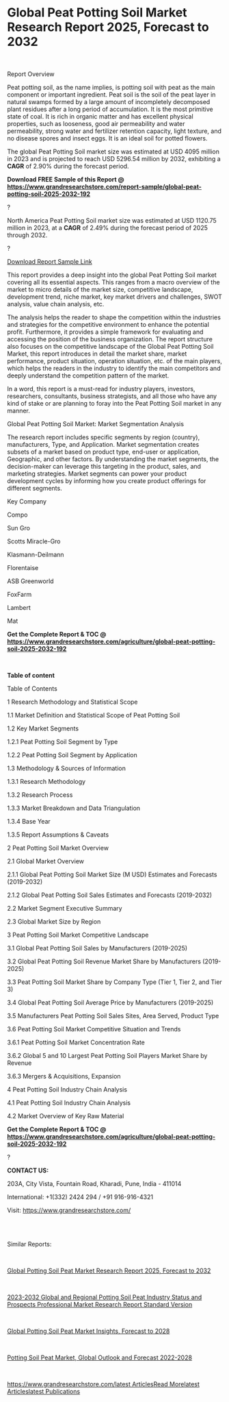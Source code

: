 <h1>Global Peat Potting Soil Market Research Report 2025, Forecast to 2032</h1><br/><p>Report Overview</p>
 
 
 
 <p>Peat potting soil, as the name implies, is potting soil with peat as the main component or important ingredient. Peat soil is the soil of the peat layer in natural swamps formed by a large amount of incompletely decomposed plant residues after a long period of accumulation. It is the most primitive state of coal. It is rich in organic matter and has excellent physical properties, such as looseness, good air permeability and water permeability, strong water and fertilizer retention capacity, light texture, and no disease spores and insect eggs. It is an ideal soil for potted flowers.</p>
 
 
 
 <p>The global Peat Potting Soil market size was estimated at USD 4095 million in 2023 and is projected to reach USD 5296.54 million by 2032, exhibiting a <strong>CAGR</strong> of 2.90% during the forecast period.</p>
 
 
 
 <div><b>Download FREE Sample of this Report @ <a href="https://www.grandresearchstore.com/report-sample/global-peat-potting-soil-2025-2032-192">https://www.grandresearchstore.com/report-sample/global-peat-potting-soil-2025-2032-192</a></b></div>
 
 
 
 <p>? </p>
 
 
 
 <p>North America Peat Potting Soil market size was estimated at USD 1120.75 million in 2023, at a <strong>CAGR</strong> of 2.49% during the forecast period of 2025 through 2032.</p>
 
 
 
 <p>? </p>
 
 
 
 <p><a href="https://www.grandresearchstore.com/mr-admin/report-sample/global-peat-potting-soil-2025-2032-192">Download Report Sample Link</a></p>
 
 
 
 <p>This report provides a deep insight into the global Peat Potting Soil market covering all its essential aspects. This ranges from a macro overview of the market to micro details of the market size, competitive landscape, development trend, niche market, key market drivers and challenges, SWOT analysis, value chain analysis, etc.</p>
 
 
 
 <p>The analysis helps the reader to shape the competition within the industries and strategies for the competitive environment to enhance the potential profit. Furthermore, it provides a simple framework for evaluating and accessing the position of the business organization. The report structure also focuses on the competitive landscape of the Global Peat Potting Soil Market, this report introduces in detail the market share, market performance, product situation, operation situation, etc. of the main players, which helps the readers in the industry to identify the main competitors and deeply understand the competition pattern of the market.</p>
 
 
 
 <p>In a word, this report is a must-read for industry players, investors, researchers, consultants, business strategists, and all those who have any kind of stake or are planning to foray into the Peat Potting Soil market in any manner.</p>
 
 
 
 <p>Global Peat Potting Soil Market: Market Segmentation Analysis</p>
 
 
 
 <p>The research report includes specific segments by region (country), manufacturers, Type, and Application. Market segmentation creates subsets of a market based on product type, end-user or application, Geographic, and other factors. By understanding the market segments, the decision-maker can leverage this targeting in the product, sales, and marketing strategies. Market segments can power your product development cycles by informing how you create product offerings for different segments.</p>
 
 
 
 <p>Key Company</p>
 
 
 
 <p>Compo</p>
 
 
 
 <p>Sun Gro</p>
 
 
 
 <p>Scotts Miracle-Gro</p>
 
 
 
 <p>Klasmann-Deilmann</p>
 
 
 
 <p>Florentaise</p>
 
 
 
 <p>ASB Greenworld</p>
 
 
 
 <p>FoxFarm</p>
 
 
 
 <p>Lambert</p>
 
 
 
 <p>Mat</p>
 
 
 
 <div><b>Get the Complete Report & TOC @ <a href="https://www.grandresearchstore.com/agriculture/global-peat-potting-soil-2025-2032-192">https://www.grandresearchstore.com/agriculture/global-peat-potting-soil-2025-2032-192</a></b></div>
 
 
 
 <p><br />
 
 <b>Table of content</b></p>
 
 
 
 <p>Table of Contents<br />
 
 1 Research Methodology and Statistical Scope<br />
 
 1.1 Market Definition and Statistical Scope of Peat Potting Soil<br />
 
 1.2 Key Market Segments<br />
 
 1.2.1 Peat Potting Soil Segment by Type<br />
 
 1.2.2 Peat Potting Soil Segment by Application<br />
 
 1.3 Methodology & Sources of Information<br />
 
 1.3.1 Research Methodology<br />
 
 1.3.2 Research Process<br />
 
 1.3.3 Market Breakdown and Data Triangulation<br />
 
 1.3.4 Base Year<br />
 
 1.3.5 Report Assumptions & Caveats<br />
 
 2 Peat Potting Soil Market Overview<br />
 
 2.1 Global Market Overview<br />
 
 2.1.1 Global Peat Potting Soil Market Size (M USD) Estimates and Forecasts (2019-2032)<br />
 
 2.1.2 Global Peat Potting Soil Sales Estimates and Forecasts (2019-2032)<br />
 
 2.2 Market Segment Executive Summary<br />
 
 2.3 Global Market Size by Region<br />
 
 3 Peat Potting Soil Market Competitive Landscape<br />
 
 3.1 Global Peat Potting Soil Sales by Manufacturers (2019-2025)<br />
 
 3.2 Global Peat Potting Soil Revenue Market Share by Manufacturers (2019-2025)<br />
 
 3.3 Peat Potting Soil Market Share by Company Type (Tier 1, Tier 2, and Tier 3)<br />
 
 3.4 Global Peat Potting Soil Average Price by Manufacturers (2019-2025)<br />
 
 3.5 Manufacturers Peat Potting Soil Sales Sites, Area Served, Product Type<br />
 
 3.6 Peat Potting Soil Market Competitive Situation and Trends<br />
 
 3.6.1 Peat Potting Soil Market Concentration Rate<br />
 
 3.6.2 Global 5 and 10 Largest Peat Potting Soil Players Market Share by Revenue<br />
 
 3.6.3 Mergers & Acquisitions, Expansion<br />
 
 4 Peat Potting Soil Industry Chain Analysis<br />
 
 4.1 Peat Potting Soil Industry Chain Analysis<br />
 
 4.2 Market Overview of Key Raw Material</p>
 
 
 
 <div><b>Get the Complete Report & TOC @ <a href="https://www.grandresearchstore.com/agriculture/global-peat-potting-soil-2025-2032-192">https://www.grandresearchstore.com/agriculture/global-peat-potting-soil-2025-2032-192</a></b></div>
 
 
 
 <p>? </p>
 
 
 
 <p><b>CONTACT US:</b><br />
 
 203A, City Vista, Fountain Road, Kharadi, Pune, India - 411014<br />
 
 International: +1(332) 2424 294 / +91 916-916-4321<br />
 
 Visit: <a href="https://www.grandresearchstore.com/">https://www.grandresearchstore.com/</a><br />
 
 <br />
 
 <br />
 
 Similar Reports:<br />
 
 <br />
 
 <a href="https://www.grandresearchstore.com/chemicals-and-materials/global-potting-soil-peat-2025-2032-322">Global Potting Soil Peat Market Research Report 2025, Forecast to 2032</a><br />
 
 <br />
 
 <a href="https://www.grandresearchstore.com/medical-devices/global-regional-potting-soil-peat-2023-2032-787">2023-2032 Global and Regional Potting Soil Peat Industry Status and Prospects Professional Market Research Report Standard Version</a><br />
 
 <br />
 
 <a href="https://www.grandresearchstore.com/chemicals-and-materials/global-potting-soil-peat-2028-555">Global Potting Soil Peat Market Insights, Forecast to 2028</a><br />
 
 <br />
 
 <a href="https://www.grandresearchstore.com/chemicals-and-materials/global-potting-soil-peat-forecast-2022-2028-511">Potting Soil Peat Market, Global Outlook and Forecast 2022-2028</a><br />
 
 <br />
 
 <a href="https://gyeongbokgung.com">https://www.grandresearchstore.com/</a><a href="https://hallyeomaritime.com">latest Articles</a><a href="https://jingwansa.com">Read More</a><a href="https://nguoiviet.jp/">latest Articles</a><a href="https://www.intelmarketresearch.com/">latest Publications</a></p>